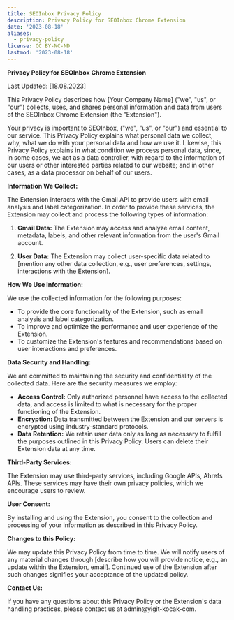 ```yaml
---
title: SEOInbox Privacy Policy
description: Privacy Policy for SEOInbox Chrome Extension
date: '2023-08-18'
aliases:
  - privacy-policy
license: CC BY-NC-ND
lastmod: '2023-08-18'
---
```


**Privacy Policy for SEOInbox Chrome Extension**

Last Updated: [18.08.2023]

This Privacy Policy describes how [Your Company Name] ("we", "us", or "our") collects, uses, and shares personal information and data from users of the SEOInbox Chrome Extension (the "Extension").

Your privacy is important to SEOInbox, ("we", "us", or "our") and essential to our service. This Privacy Policy explains what personal data we collect, why, what we do with your personal data and how we use it. Likewise, this Privacy Policy explains in what condition we process personal data, since, in some cases, we act as a data controller, with regard to the information of our users or other interested parties related to our website; and in other cases, as a data processor on behalf of our users.

**Information We Collect:**

The Extension interacts with the Gmail API to provide users with email analysis and label categorization. In order to provide these services, the Extension may collect and process the following types of information:

1. **Gmail Data:** The Extension may access and analyze email content, metadata, labels, and other relevant information from the user's Gmail account.

2. **User Data:** The Extension may collect user-specific data related to [mention any other data collection, e.g., user preferences, settings, interactions with the Extension].

**How We Use Information:**

We use the collected information for the following purposes:

- To provide the core functionality of the Extension, such as email analysis and label categorization.
- To improve and optimize the performance and user experience of the Extension.
- To customize the Extension's features and recommendations based on user interactions and preferences.

**Data Security and Handling:**

We are committed to maintaining the security and confidentiality of the collected data. Here are the security measures we employ:

- **Access Control:** Only authorized personnel have access to the collected data, and access is limited to what is necessary for the proper functioning of the Extension.
- **Encryption:** Data transmitted between the Extension and our servers is encrypted using industry-standard protocols.
- **Data Retention:** We retain user data only as long as necessary to fulfill the purposes outlined in this Privacy Policy. Users can delete their Extension data at any time.

**Third-Party Services:**

The Extension may use third-party services, including Google APIs, Ahrefs APIs. These services may have their own privacy policies, which we encourage users to review.

**User Consent:**

By installing and using the Extension, you consent to the collection and processing of your information as described in this Privacy Policy.

**Changes to this Policy:**

We may update this Privacy Policy from time to time. We will notify users of any material changes through [describe how you will provide notice, e.g., an update within the Extension, email]. Continued use of the Extension after such changes signifies your acceptance of the updated policy.

**Contact Us:**

If you have any questions about this Privacy Policy or the Extension's data handling practices, please contact us at admin@yigit-kocak-com.